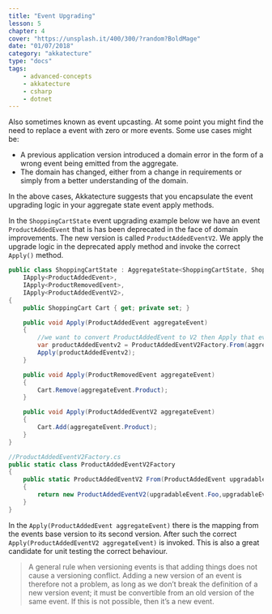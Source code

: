 ```yaml
---
title: "Event Upgrading"
lesson: 5
chapter: 4
cover: "https://unsplash.it/400/300/?random?BoldMage"
date: "01/07/2018"
category: "akkatecture"
type: "docs"
tags:
    - advanced-concepts
    - akkatecture
    - csharp
    - dotnet
---
```

Also sometimes known as event upcasting. At some point you might find the need to replace a event with zero or more events. Some use cases might be:

* A previous application version introduced a domain error in the form of a wrong event being emitted from the aggregate.
* The domain has changed, either from a change in requirements or simply from a better understanding of the domain.

In the above cases, Akkatecture suggests that you encapsulate the event upgrading logic in your aggregate state event apply methods.

In the `ShoppingCartState` event upgrading example below we have an event `ProductAddedEvent` that is has been deprecated in the face of domain improvements. The new version is called `ProductAddedEventV2`. We apply the upgrade logic in the deprecated apply method and invoke the correct `Apply()` method.

```csharp
public class ShoppingCartState : AggregateState<ShoppingCartState, ShoppingCartId>,
    IApply<ProductAddedEvent>,
    IApply<ProductRemovedEvent>,
    IApply<ProductAddedEventV2>,
{
    public ShoppingCart Cart { get; private set; }

    public void Apply(ProductAddedEvent aggregateEvent) 
    {
        //we want to convert ProductAddedEvent to V2 then Apply that event
        var productAddedEventv2 = ProductAddedEventV2Factory.From(aggregateEvent);
        Apply(productAddedEventv2);
    }

    public void Apply(ProductRemovedEvent aggregateEvent) 
    {
        Cart.Remove(aggregateEvent.Product);
    }

    public void Apply(ProductAddedEventV2 aggregateEvent) 
    {
        Cart.Add(aggregateEvent.Product);
    }
}

//ProductAddedEventV2Factory.cs
public static class ProductAddedEventV2Factory 
{
    public static ProductAddedEventV2 From(ProductAddedEvent upgradableEvent)
    {
        return new ProductAddedEventV2(upgradableEvent.Foo,upgradableEvent.Product);
    }
}
```

In the `Apply(ProductAddedEvent aggregateEvent)` there is the mapping from the events base version to its second version. After such the correct `Apply(ProductAddedEventV2 aggregateEvent)` is invoked. This is also a great candidate for unit testing the correct behaviour.

>A general rule when versioning events is that adding things does not cause a versioning conflict. Adding a new version of an event is therefore not a problem, as long as we don’t break the definition of a new version event; it must be convertible from an old version of the same event. If this is not possible, then it’s a new event.